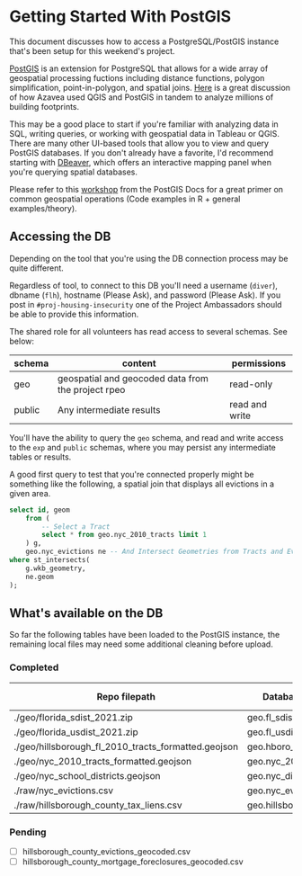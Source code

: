 # Getting Started With PostGIS

This document discusses how to access a PostgreSQL/PostGIS instance that's been setup for this weekend's project.

[PostGIS](https://postgis.net) is an extension for PostgreSQL that allows for a wide array of geospatial processing fuctions including distance functions, polygon simplification, point-in-polygon, and spatial joins. [Here](https://www.azavea.com/blog/2018/10/11/creating-leaflet-tiles-from-open-data/) is a great discussion of how Azavea used QGIS and PostGIS in tandem to analyze millions of building footprints.

This may be a good place to start if you're familiar with analyzing data in SQL, writing queries, or working with geospatial data in Tableau or QGIS. There are many other UI-based tools that allow you to view and query PostGIS databases. If you don't already have a favorite, I'd recommend starting with [DBeaver](https://dbeaver.io), which offers an interactive mapping panel when you're querying spatial databases.

Please refer to this [workshop](https://postgis.net/workshops/postgis-intro/) from the PostGIS Docs for a great primer on common geospatial operations (Code examples in R + general examples/theory).

## Accessing the DB

Depending on the tool that you're using the DB connection process may be quite different.

Regardless of tool, to connect to this DB you'll need a username (`diver`), dbname (`flh`), hostname (Please Ask), and password (Please Ask). If you post in `#proj-housing-insecurity` one of the Project Ambassadors should be able to provide this information.

The shared role for all volunteers has read access to several schemas. See below:

| schema | content | permissions |
| --- | ---- | ---- |
|geo | geospatial and geocoded data from the project rpeo | read-only |
|public| Any intermediate results |read and write|

You'll have the ability to query the `geo` schema, and read and write access to the `exp` and `public` schemas, where you may persist any intermediate tables or results.

A good first query to test that you're connected properly might be something like the following, a spatial join that displays all evictions in a given area.

```sql
select id, geom
    from (
        -- Select a Tract
        select * from geo.nyc_2010_tracts limit 1
    ) g,
    geo.nyc_evictions ne -- And Intersect Geometries from Tracts and Evictions w. ST_INTERSECTS()
where st_intersects(
    g.wkb_geometry,
    ne.geom
);
```

## What's available on the DB

So far the following tables have been loaded to the PostGIS instance, the remaining local files may need some additional cleaning before upload.

### Completed

| Repo filepath | Database Table | Status | Geometry Column Name |
| ---- | ---- | ---- | ---- |
| ./geo/florida_sdist_2021.zip | geo.fl_sdist_2021 | :white_check_mark: | wkb_geometry |
| ./geo/florida_usdist_2021.zip | geo.fl_usdist_2021 | :white_check_mark: | wkb_geometry |
| ./geo/hillsborough_fl_2010_tracts_formatted.geojson | geo.hboro_2010_tracts | :white_check_mark: | wkb_geometry |
| ./geo/nyc_2010_tracts_formatted.geojson | geo.nyc_2010_tracts | :white_check_mark: | wkb_geometry |
| ./geo/nyc_school_districts.geojson | geo.nyc_districts | :white_check_mark: | wkb_geometry |
| ./raw/nyc_evictions.csv | geo.nyc_evictions | :white_check_mark: | geom |
| ./raw/hillsborough_county_tax_liens.csv | geo.hillsborough_liens | :white_check_mark: | geom |

### Pending

- [ ] hillsborough_county_evictions_geocoded.csv
- [ ] hillsborough_county_mortgage_foreclosures_geocoded.csv
